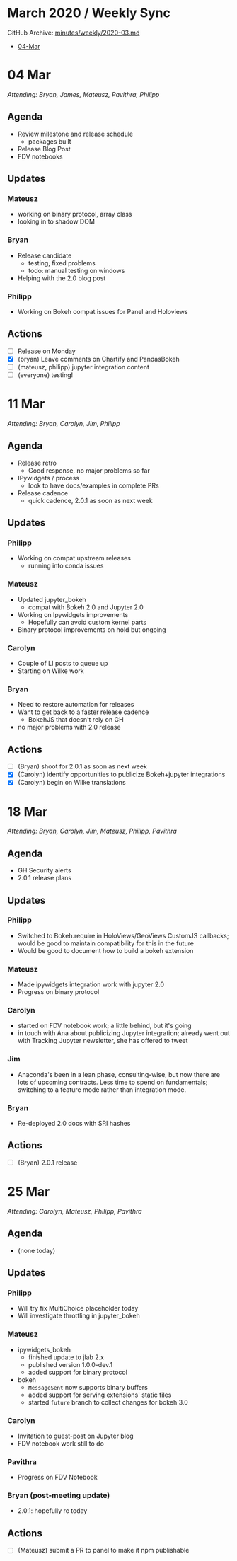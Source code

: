 # March 2020 / Weekly Sync

GitHub Archive: [minutes/weekly/2020-03.md](https://github.com/bokeh/pm/blob/master/minutes/weekly/2020-03.md)

* [04-Mar](#05-Mar)

# 04 Mar

*Attending: Bryan, James, Mateusz, Pavithra, Philipp*

## Agenda
- Review milestone and release schedule
    - packages built
- Release Blog Post
- FDV notebooks

## Updates

### Mateusz

- working on binary protocol, array class
- looking in to shadow DOM 

### Bryan

- Release candidate
  - testing, fixed problems
  - todo: manual testing on windows
- Helping with the 2.0 blog post

### Philipp

- Working on Bokeh compat issues for Panel and Holoviews

## Actions

- [ ] Release on Monday
- [x] (bryan) Leave comments on Chartify and PandasBokeh
- [ ] (mateusz, philipp) jupyter integration content
- [ ] (everyone) testing!

# 11 Mar

*Attending: Bryan, Carolyn, Jim, Philipp*

## Agenda
- Release retro
    - Good response, no major problems so far 
- IPywidgets / process
    - look to have docs/examples in complete PRs
- Release cadence
    - quick cadence, 2.0.1 as soon as next week

## Updates

### Philipp

- Working on compat upstream releases
    - running into conda issues

### Mateusz

- Updated jupyter_bokeh
    - compat with Bokeh 2.0 and Jupyter 2.0
- Working on Ipywidgets improvements
    - Hopefully can avoid custom kernel parts
- Binary protocol improvements on hold but ongoing 

### Carolyn

- Couple of LI posts to queue up
- Starting on Wilke work

### Bryan 

- Need to restore automation for releases
- Want to get back to a faster release cadence
    - BokehJS that doesn't rely on GH
- no major problems with 2.0 release

## Actions

- [ ] (Bryan) shoot for 2.0.1 as soon as next week 
- [x] (Carolyn) identify opportunities to publicize Bokeh+jupyter integrations
- [x] (Carolyn) begin on Wilke translations

# 18 Mar

*Attending: Bryan, Carolyn, Jim, Mateusz, Philipp, Pavithra*

## Agenda

- GH Security alerts
- 2.0.1 release plans

## Updates

### Philipp

- Switched to Bokeh.require in HoloViews/GeoViews CustomJS callbacks; would be good to maintain compatibility for this in the future
- Would be good to document how to build a bokeh extension

### Mateusz

- Made ipywidgets integration work with jupyter 2.0
- Progress on binary protocol

### Carolyn

- started on FDV notebook work; a little behind, but it's going
- in touch with Ana about publicizing Jupyter integration; already went out with Tracking Jupyter newsletter, she has offered to tweet

### Jim

- Anaconda's been in a lean phase, consulting-wise, but now there are lots of upcoming contracts. Less time to spend on fundamentals; switching to a feature mode rather than integration mode.

### Bryan 

- Re-deployed 2.0 docs with SRI hashes

## Actions

- [ ] (Bryan) 2.0.1 release


# 25 Mar

*Attending: Carolyn, Mateusz, Philipp, Pavithra*

## Agenda

- (none today)

## Updates

### Philipp

- Will try fix MultiChoice placeholder today
- Will investigate throttling in jupyter_bokeh 

### Mateusz

- ipywidgets_bokeh
  - finished update to jlab 2.x
  - published version 1.0.0-dev.1
  - added support for binary protocol
- bokeh
  - `MessageSent` now supports binary buffers
  - added support for serving extensions' static files
  - started `future` branch to collect changes for bokeh 3.0

### Carolyn

- Invitation to guest-post on Jupyter blog
- FDV notebook work still to do

### Pavithra

- Progress on FDV Notebook

### Bryan (post-meeting update)

- 2.0.1: hopefully rc today

## Actions

- [ ] (Mateusz) submit a PR to panel to make it npm publishable
